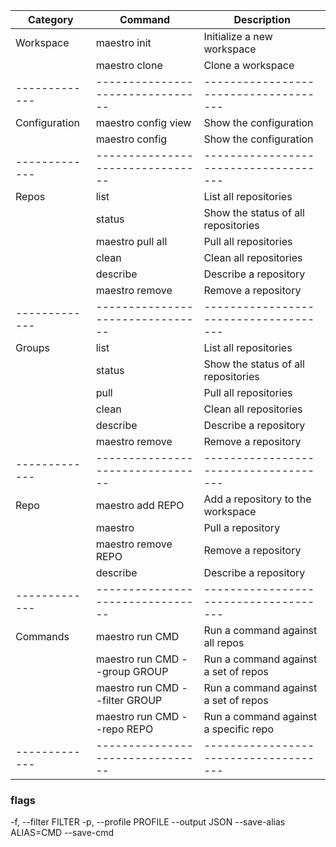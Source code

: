 

| Category      | Command                          | Description                           |
|---------------|----------------------------------|---------------------------------------|
| Workspace     | maestro init                     | Initialize a new workspace            |
|               | maestro clone                    | Clone a workspace                     |
| ------------- | -------------------------------- | ------------------------------------- |
| Configuration | maestro config view              | Show the configuration                |
|               | maestro config                   | Show the configuration                |
| ------------- | -------------------------------- | ------------------------------------- |
| Repos         | list                             | List all repositories                 |
|               | status                           | Show the status of all repositories   |
|               | maestro pull all                 | Pull all repositories                 |
|               | clean                            | Clean all repositories                |
|               | describe                         | Describe a repository                 |
|               | maestro remove                   | Remove a repository                   |
| ------------- | -------------------------------- | ------------------------------------- |
| Groups        | list                             | List all repositories                 |
|               | status                           | Show the status of all repositories   |
|               | pull                             | Pull all repositories                 |
|               | clean                            | Clean all repositories                |
|               | describe                         | Describe a repository                 |
|               | maestro remove                   | Remove a repository                   |
| ------------- | -------------------------------- | ------------------------------------- |
| Repo          | maestro add REPO                 | Add a repository to the workspace     |
|               | maestro                          | Pull a repository                     |
|               | maestro remove REPO              | Remove a repository                   |
|               | describe                         | Describe a repository                 |
| ------------- | -------------------------------- | ------------------------------------- |
| Commands      | maestro run CMD                  | Run a command against all repos       |
|               | maestro run CMD --group GROUP    | Run a command against a set of repos  |
|               | maestro run CMD --filter GROUP   | Run a command against a set of repos  |
|               | maestro run CMD --repo REPO      | Run a command against a specific repo |
| ------------- | -------------------------------- | ------------------------------------- |

### flags
  -f, --filter FILTER
  -p, --profile PROFILE
  --output JSON
  --save-alias ALIAS=CMD
  --save-cmd
  
